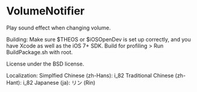 VolumeNotifier
==============

Play sound effect when changing volume.

Building:
Make sure $THEOS or $iOSOpenDev is set up correctly, and you have Xcode as well as the iOS 7+ SDK.
Build for profiling > Run BuildPackage.sh with root.

License under the BSD license.

Localization: 
Simplfied Chinese (zh-Hans): i_82
Traditional Chinese (zh-Hant): i_82
Japanese (ja): リン (Rin)
